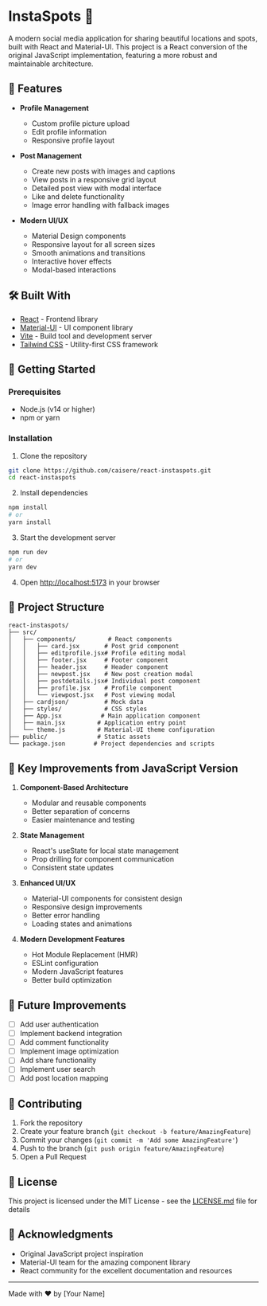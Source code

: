 # InstaSpots 📸

A modern social media application for sharing beautiful locations and spots, built with React and Material-UI. This project is a React conversion of the original JavaScript implementation, featuring a more robust and maintainable architecture.

## 🌟 Features

- **Profile Management**

  - Custom profile picture upload
  - Edit profile information
  - Responsive profile layout

- **Post Management**

  - Create new posts with images and captions
  - View posts in a responsive grid layout
  - Detailed post view with modal interface
  - Like and delete functionality
  - Image error handling with fallback images

- **Modern UI/UX**
  - Material Design components
  - Responsive layout for all screen sizes
  - Smooth animations and transitions
  - Interactive hover effects
  - Modal-based interactions

## 🛠️ Built With

- [React](https://reactjs.org/) - Frontend library
- [Material-UI](https://mui.com/) - UI component library
- [Vite](https://vitejs.dev/) - Build tool and development server
- [Tailwind CSS](https://tailwindcss.com/) - Utility-first CSS framework

## 🚀 Getting Started

### Prerequisites

- Node.js (v14 or higher)
- npm or yarn

### Installation

1. Clone the repository

```bash
git clone https://github.com/caisere/react-instaspots.git
cd react-instaspots
```

2. Install dependencies

```bash
npm install
# or
yarn install
```

3. Start the development server

```bash
npm run dev
# or
yarn dev
```

4. Open [http://localhost:5173](http://localhost:5173) in your browser

## 📁 Project Structure

```
react-instaspots/
├── src/
│   ├── components/         # React components
│   │   ├── card.jsx       # Post grid component
│   │   ├── editprofile.jsx# Profile editing modal
│   │   ├── footer.jsx     # Footer component
│   │   ├── header.jsx     # Header component
│   │   ├── newpost.jsx    # New post creation modal
│   │   ├── postdetails.jsx# Individual post component
│   │   ├── profile.jsx    # Profile component
│   │   └── viewpost.jsx   # Post viewing modal
│   ├── cardjson/          # Mock data
│   ├── styles/            # CSS styles
│   ├── App.jsx           # Main application component
│   ├── main.jsx         # Application entry point
│   └── theme.js         # Material-UI theme configuration
├── public/              # Static assets
└── package.json        # Project dependencies and scripts
```

## 🔄 Key Improvements from JavaScript Version

1. **Component-Based Architecture**

   - Modular and reusable components
   - Better separation of concerns
   - Easier maintenance and testing

2. **State Management**

   - React's useState for local state management
   - Prop drilling for component communication
   - Consistent state updates

3. **Enhanced UI/UX**

   - Material-UI components for consistent design
   - Responsive design improvements
   - Better error handling
   - Loading states and animations

4. **Modern Development Features**
   - Hot Module Replacement (HMR)
   - ESLint configuration
   - Modern JavaScript features
   - Better build optimization

## 🎯 Future Improvements

- [ ] Add user authentication
- [ ] Implement backend integration
- [ ] Add comment functionality
- [ ] Implement image optimization
- [ ] Add share functionality
- [ ] Implement user search
- [ ] Add post location mapping

## 📝 Contributing

1. Fork the repository
2. Create your feature branch (`git checkout -b feature/AmazingFeature`)
3. Commit your changes (`git commit -m 'Add some AmazingFeature'`)
4. Push to the branch (`git push origin feature/AmazingFeature`)
5. Open a Pull Request

## 📜 License

This project is licensed under the MIT License - see the [LICENSE.md](LICENSE.md) file for details

## 🙏 Acknowledgments

- Original JavaScript project inspiration
- Material-UI team for the amazing component library
- React community for the excellent documentation and resources

---

Made with ❤️ by [Your Name]
